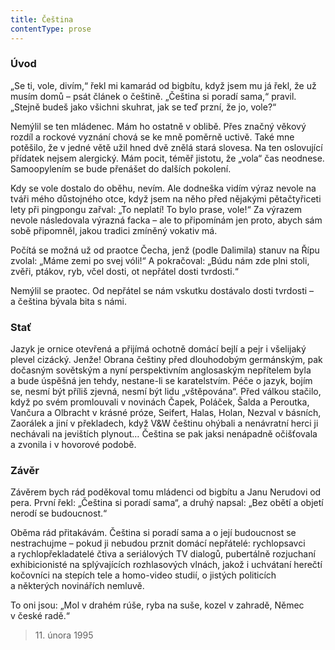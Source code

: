 ```yaml
---
title: Čeština
contentType: prose
---
```


<section>

### Úvod

„Se ti, vole, divím,“ řekl mi kamarád od bigbítu, když jsem mu já řekl, že už musím domů – psát článek o češtině. „Čeština si poradí sama,“ pravil. „Stejně budeš jako všichni skuhrat, jak se teď przní, že jo, vole?“

Nemýlil se ten mládenec. Mám ho ostatně v oblibě. Přes značný věkový rozdíl a rockové vyznání chová se ke mně poměrně uctivě. Také mne potěšilo, že v jedné větě užil hned dvě znělá stará slovesa. Na ten oslovující přídatek nejsem alergický. Mám pocit, téměř jistotu, že „vola“ čas neodnese. Samoopylením se bude přenášet do dalších pokolení.

Kdy se vole dostalo do oběhu, nevím. Ale dodneška vidím výraz nevole na tváři mého důstojného otce, když jsem na něho před nějakými pětačtyřiceti lety při pingpongu zařval: „To neplatí! To bylo prase, vole!“ Za výrazem nevole následovala výrazná facka – ale to připomínám jen proto, abych sám sobě připomněl, jakou tradici zmíněný vokativ má.

Počítá se možná už od praotce Čecha, jenž (podle Dalimila) stanuv na Řípu zvolal: „Máme zemi po svej vóli!“ A pokračoval: „Búdu nám zde plni stoli, zvěři, ptákov, ryb, včel dosti, ot nepřátel dosti tvrdosti.“

Nemýlil se praotec. Od nepřátel se nám vskutku dostávalo dosti tvrdosti – a čeština bývala bita s námi.

### Stať

Jazyk je ornice otevřená a přijímá ochotně domácí bejlí a pejr i všelijaký plevel cizácký. Jenže! Obrana češtiny před dlouhodobým germánským, pak dočasným sovětským a nyní perspektivním anglo­saským nepřítelem byla a bude úspěšná jen tehdy, nestane-li se karatelstvím. Péče o jazyk, bojím se, nesmí být příliš zjevná, nesmí být lidu „vštěpována“. Před válkou stačilo, když po svém promlouvali v novinách Čapek, Poláček, Šalda a Peroutka, Vančura a Olbracht v krásné próze, Seifert, Halas, Holan, Nezval v básních, Zaorálek a jiní v překladech, když V&W češtinu ohýbali a nenávratní herci ji nechávali na jevištích plynout… Čeština se pak jaksi nenápadně očišťovala a zvonila i v hovorové podobě.

### Závěr

Závěrem bych rád poděkoval tomu mládenci od bigbítu a Janu Nerudovi od pera. První řekl: „Čeština si poradí sama“, a druhý napsal: „Bez obětí a objetí nerodí se budoucnost.“

Oběma rád přitakávám. Čeština si poradí sama a o její budoucnost se nestrachujme – pokud ji nebudou prznit domácí nepřátelé: rychlopsavci a rychlopřekladatelé čtiva a seriálových TV dialogů, pubertálně rozjuchaní exhibicionisté na splývajících rozhlasových vlnách, jakož i uchvátaní herečtí kočovníci na stepích tele a ho­mo-video studií, o jistých politicích a některých novinářích nemluvě.

To oni jsou: „Mol v drahém rúše, ryba na suše, kozel v zahradě, Němec v české radě.“

</section>

<section>

> 11. února 1995

</section>
